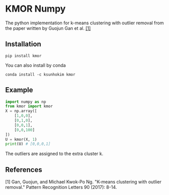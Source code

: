 # KMOR Numpy

The python implementation for k-means clustering with outlier removal from the paper written by Guojun Gan et al. [[1]](#1)

## Installation

```
pip install kmor
```

You can also install by conda

```
conda install -c ksunhokim kmor
```

## Example

```python
import numpy as np
from kmor import kmor
X = np.array([
    [1,0,0],
    [0,1,0],
    [0,0,1],
    [0,0,100]
])
U = kmor(X, 1)
print(U) # [0,0,0,1]
```

The outliers are assigned to the extra cluster k.

## References

<a id="1">[1]</a> Gan, Guojun, and Michael Kwok-Po Ng. "K-means clustering with outlier removal." Pattern Recognition Letters 90 (2017): 8-14.